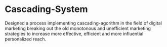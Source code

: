 # Cascading-System
Designed a process implementing cascading-agorithm in the field of digital marketing breaking out the old monotonous and unefficient marketing strategies to increase more effective, efficient and more influential personalized reach. 
